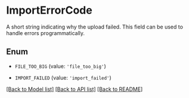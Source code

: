# ImportErrorCode

A short string indicating why the upload failed. This field can be used to handle errors programmatically. 

## Enum

* `FILE_TOO_BIG` (value: `'file_too_big'`)

* `IMPORT_FAILED` (value: `'import_failed'`)

[[Back to Model list]](../README.md#documentation-for-models) [[Back to API list]](../README.md#documentation-for-api-endpoints) [[Back to README]](../README.md)


